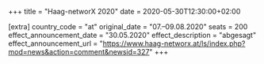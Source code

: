 +++
title = "Haag-networX 2020"
date = 2020-05-30T12:30:00+02:00

[extra]
country_code = "at"
original_date = "07.–09.08.2020"
seats = 200
effect_announcement_date = "30.05.2020"
effect_description = "abgesagt"
effect_announcement_url = "https://www.haag-networx.at/ls/index.php?mod=news&action=comment&newsid=327"
+++
